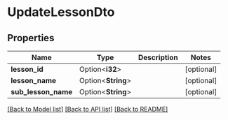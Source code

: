 # UpdateLessonDto

## Properties

Name | Type | Description | Notes
------------ | ------------- | ------------- | -------------
**lesson_id** | Option<**i32**> |  | [optional]
**lesson_name** | Option<**String**> |  | [optional]
**sub_lesson_name** | Option<**String**> |  | [optional]

[[Back to Model list]](../README.md#documentation-for-models) [[Back to API list]](../README.md#documentation-for-api-endpoints) [[Back to README]](../README.md)


